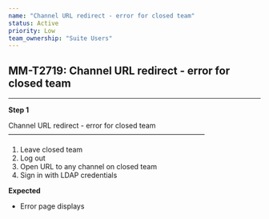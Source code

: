 ```yaml
---
name: "Channel URL redirect - error for closed team"
status: Active
priority: Low
team_ownership: "Suite Users"
---
```


## MM-T2719: Channel URL redirect - error for closed team

---

**Step 1**

Channel URL redirect - error for closed team\
————————————————————————————

1. Leave closed team
2. Log out
3. Open URL to any channel on closed team
4. Sign in with LDAP credentials

**Expected**

- Error page displays
